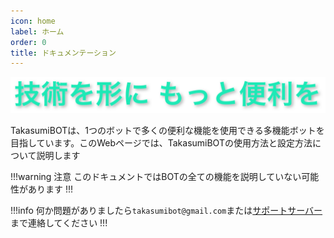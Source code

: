 ```yaml
---
icon: home
label: ホーム
order: 0
title: ドキュメンテーション
---
```

![](/assets/img/about.png)

TakasumiBOTは、1つのボットで多くの便利な機能を使用できる多機能ボットを目指しています。このWebページでは、TakasumiBOTの使用方法と設定方法について説明します

!!!warning 注意
このドキュメントではBOTの全ての機能を説明していない可能性があります
!!!

!!!info
何か問題がありましたら`takasumibot@gmail.com`または[サポートサーバー](https://discord.gg/NEesRdGQwD)まで連絡してください
!!!
